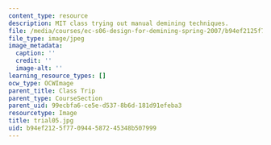 ```yaml
---
content_type: resource
description: MIT class trying out manual demining techniques.
file: /media/courses/ec-s06-design-for-demining-spring-2007/b94ef2125f770944587245348b507999_trial05.jpg
file_type: image/jpeg
image_metadata:
  caption: ''
  credit: ''
  image-alt: ''
learning_resource_types: []
ocw_type: OCWImage
parent_title: Class Trip
parent_type: CourseSection
parent_uid: 99ecbfa6-ce5e-d537-8b6d-181d91efeba3
resourcetype: Image
title: trial05.jpg
uid: b94ef212-5f77-0944-5872-45348b507999
---
```

